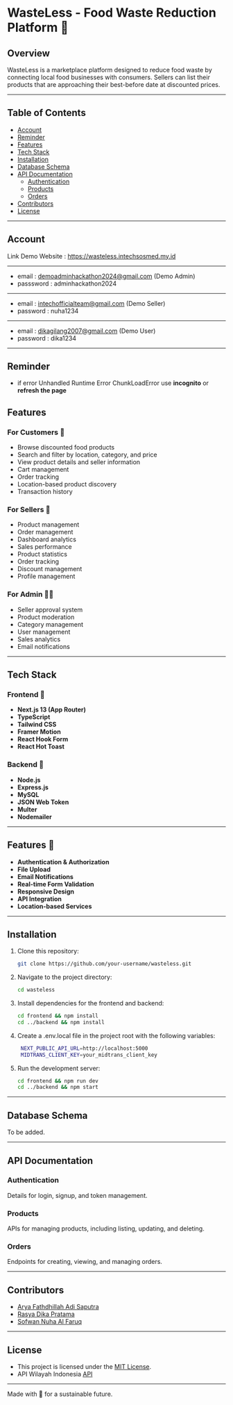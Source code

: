 # WasteLess - Food Waste Reduction Platform 🌱

## Overview
WasteLess is a marketplace platform designed to reduce food waste by connecting local food businesses with consumers. Sellers can list their products that are approaching their best-before date at discounted prices.

---

## Table of Contents
- [Account](#account)
- [Reminder](#reminder)
- [Features](#features)
- [Tech Stack](#tech-stack)
- [Installation](#installation)
- [Database Schema](#database-schema)
- [API Documentation](#api-documentation)
  - [Authentication](#authentication)
  - [Products](#products)
  - [Orders](#orders)
- [Contributors](#contributors)
- [License](#license)

---

## Account

Link Demo Website : https://wasteless.intechsosmed.my.id

---
- email : demoadminhackathon2024@gmail.com (Demo Admin)
- passsword : adminhackathon2024
---
- email : intechofficialteam@gmail.com (Demo Seller)
- password : nuha1234
---
- email : dikagilang2007@gmail.com (Demo User)
- password : dika1234

---

## Reminder 
- if error Unhandled Runtime Error ChunkLoadError use **incognito** or **refresh the page**

## Features

### For Customers 👥
- Browse discounted food products
- Search and filter by location, category, and price
- View product details and seller information
- Cart management
- Order tracking
- Location-based product discovery
- Transaction history

### For Sellers 🏪
- Product management
- Order management
- Dashboard analytics
- Sales performance
- Product statistics
- Order tracking
- Discount management
- Profile management

### For Admin 👨‍💼
- Seller approval system
- Product moderation
- Category management
- User management
- Sales analytics
- Email notifications

---

## Tech Stack

### Frontend 🎨
- **Next.js 13 (App Router)**
- **TypeScript**
- **Tailwind CSS**
- **Framer Motion**
- **React Hook Form**
- **React Hot Toast**

### Backend 💾
- **Node.js**
- **Express.js**
- **MySQL**
- **JSON Web Token**
- **Multer**
- **Nodemailer**

---

## Features 🚀
- **Authentication & Authorization**
- **File Upload**
- **Email Notifications**
- **Real-time Form Validation**
- **Responsive Design**
- **API Integration**
- **Location-based Services**

---

## Installation
1. Clone this repository:
   ```bash
   git clone https://github.com/your-username/wasteless.git
   ```
2. Navigate to the project directory:
   ```bash
   cd wasteless
   ```
3. Install dependencies for the frontend and backend:
   ```bash
   cd frontend && npm install
   cd ../backend && npm install
   ```
4. Create a .env.local file in the project root with the following variables:
   ```bash
    NEXT_PUBLIC_API_URL=http://localhost:5000
    MIDTRANS_CLIENT_KEY=your_midtrans_client_key
   ```

6. Run the development server:
   ```bash
   cd frontend && npm run dev
   cd ../backend && npm start
   ```

---

## Database Schema
To be added.

---

## API Documentation

### Authentication
Details for login, signup, and token management.

### Products
APIs for managing products, including listing, updating, and deleting.

### Orders
Endpoints for creating, viewing, and managing orders.

---

## Contributors
- [Arya Fathdhillah Adi Saputra](https://github.com/afasarya)
- [Rasya Dika Pratama](https://github.com/dikaproject)
- [Sofwan Nuha Al Faruq](https://github.com/theonlyshannon)

---

## License
- This project is licensed under the [MIT License](LICENSE).
- API Wilayah Indonesia [API](https://github.com/emsifa/api-wilayah-indonesia.git)
---

Made with 💚 for a sustainable future.
